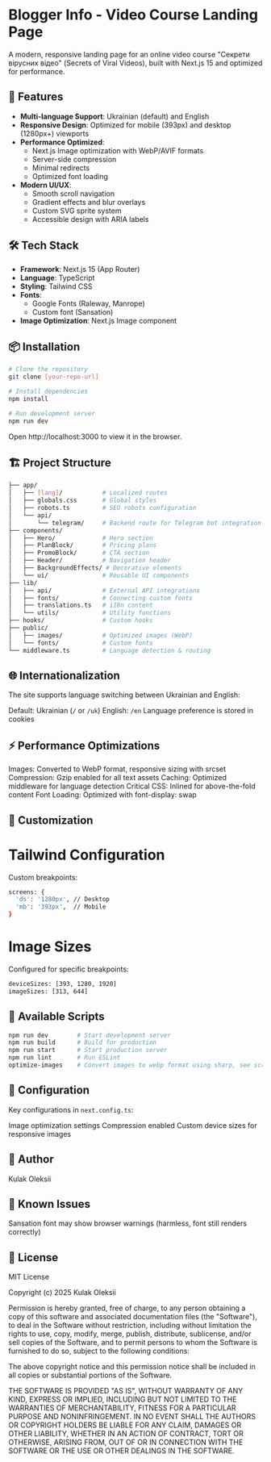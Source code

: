 # Blogger Info - Video Course Landing Page

A modern, responsive landing page for an online video course "Секрети вірусних відео" (Secrets of Viral Videos), built with Next.js 15 and optimized for performance.

## 🚀 Features

- **Multi-language Support**: Ukrainian (default) and English
- **Responsive Design**: Optimized for mobile (393px) and desktop (1280px+) viewports
- **Performance Optimized**:
  - Next.js Image optimization with WebP/AVIF formats
  - Server-side compression
  - Minimal redirects
  - Optimized font loading
- **Modern UI/UX**:
  - Smooth scroll navigation
  - Gradient effects and blur overlays
  - Custom SVG sprite system
  - Accessible design with ARIA labels

## 🛠 Tech Stack

- **Framework**: Next.js 15 (App Router)
- **Language**: TypeScript
- **Styling**: Tailwind CSS
- **Fonts**: 
  - Google Fonts (Raleway, Manrope)
  - Custom font (Sansation)
- **Image Optimization**: Next.js Image component

## 📦 Installation

```bash
# Clone the repository
git clone [your-repo-url]

# Install dependencies
npm install

# Run development server
npm run dev
```
Open http://localhost:3000 to view it in the browser.

## 🏗 Project Structure

```bash
├── app/
│   ├── [lang]/           # Localized routes
│   ├── globals.css       # Global styles
│   ├── robots.ts         # SEO robots configuration
│   └── api/         
│       └── telegram/     # Backend route for Telegram bot integration
├── components/
│   ├── Hero/             # Hero section
│   ├── PlanBlock/        # Pricing plans
│   ├── PromoBlock/       # CTA section
│   ├── Header/           # Navigation header
│   ├── BackgroundEffects/ # Decorative elements
│   └── ui/               # Reusable UI components
├── lib/
│   ├── api/              # External API integrations
│   ├── fonts/            # Connecting custom fonts
│   ├── translations.ts   # i18n content
│   └── utils/            # Utility functions
├── hooks/                # Custom hooks 
├── public/
│   ├── images/           # Optimized images (WebP)
│   └── fonts/            # Custom fonts
└── middleware.ts         # Language detection & routing
```

## 🌐 Internationalization

The site supports language switching between Ukrainian and English:

Default: Ukrainian (``/`` or ``/uk``)
English: ``/en``
Language preference is stored in cookies

## ⚡ Performance Optimizations

Images: Converted to WebP format, responsive sizing with srcset
Compression: Gzip enabled for all text assets
Caching: Optimized middleware for language detection
Critical CSS: Inlined for above-the-fold content
Font Loading: Optimized with font-display: swap

## 🎨 Customization

# Tailwind Configuration
Custom breakpoints:
```bash
screens: {
  'ds': '1280px', // Desktop
  'mb': '393px',  // Mobile
}
```
# Image Sizes
Configured for specific breakpoints:
```bash
deviceSizes: [393, 1280, 1920]
imageSizes: [313, 644]
```

## 📝 Available Scripts

```bash
npm run dev        # Start development server
npm run build      # Build for production
npm run start      # Start production server
npm run lint       # Run ESLint
optimize-images    # Convert images to webp format using sharp, see scripts/covert-images.js
```

## 🔧 Configuration
Key configurations in ``next.config.ts``:

Image optimization settings
Compression enabled
Custom device sizes for responsive images

## 👤 Author

Kulak Oleksii

## 🐛 Known Issues

Sansation font may show browser warnings (harmless, font still renders correctly)

## 📄 License

MIT License

Copyright (c) 2025 Kulak Oleksii

Permission is hereby granted, free of charge, to any person obtaining a copy
of this software and associated documentation files (the "Software"), to deal
in the Software without restriction, including without limitation the rights
to use, copy, modify, merge, publish, distribute, sublicense, and/or sell
copies of the Software, and to permit persons to whom the Software is
furnished to do so, subject to the following conditions:

The above copyright notice and this permission notice shall be included in all
copies or substantial portions of the Software.

THE SOFTWARE IS PROVIDED "AS IS", WITHOUT WARRANTY OF ANY KIND, EXPRESS OR
IMPLIED, INCLUDING BUT NOT LIMITED TO THE WARRANTIES OF MERCHANTABILITY,
FITNESS FOR A PARTICULAR PURPOSE AND NONINFRINGEMENT. IN NO EVENT SHALL THE
AUTHORS OR COPYRIGHT HOLDERS BE LIABLE FOR ANY CLAIM, DAMAGES OR OTHER
LIABILITY, WHETHER IN AN ACTION OF CONTRACT, TORT OR OTHERWISE, ARISING FROM,
OUT OF OR IN CONNECTION WITH THE SOFTWARE OR THE USE OR OTHER DEALINGS IN THE
SOFTWARE.
